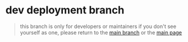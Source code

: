 # dev deployment branch

> this branch is only for developers or maintainers
> if you don't see yourself as one, please return to the [main branch](https://github.com/FaolanBig/DB-Matcher-v5/tree/master) or the [main page](https://github.com/FaolanBig/DB-Matcher-v5)
